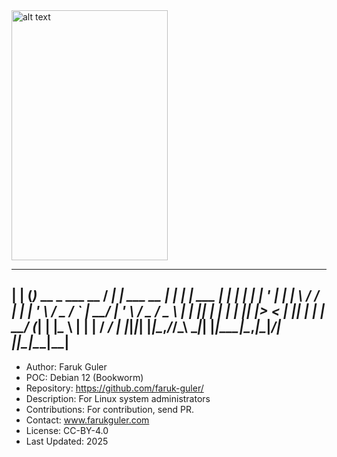 <img src="https://cdn.britannica.com/99/124299-050-4B4D509F/Linus-Torvalds-2012.jpg" alt="alt text" width="250" height="400">


_     _                     ____ _                _       _               _   
| |   (_)_ __  _   ___  __  / ___| |__   ___  __ _| |_ ___| |__   ___  ___| |_ 
| |   | | '_ \| | | \ \/ / | |   | '_ \ / _ \/ _` | __/ __| '_ \ / _ \/ _ \ __|
| |___| | | | | |_| |>  <  | |___| | | |  __/ (_| | |_\__ \ | | |  __/  __/ |_ 
|_____|_|_| |_|\__,_/_/\_\  \____|_| |_|\___|\__,_|\__|___/_| |_|\___|\___|\__|
-------------------------------------------------------------------------------

- Author: Faruk Guler
- POC: Debian 12 (Bookworm)
- Repository: https://github.com/faruk-guler/
- Description: For Linux system administrators
- Contributions: For contribution, send PR.
- Contact: www.farukguler.com
- License: CC-BY-4.0
- Last Updated: 2025
